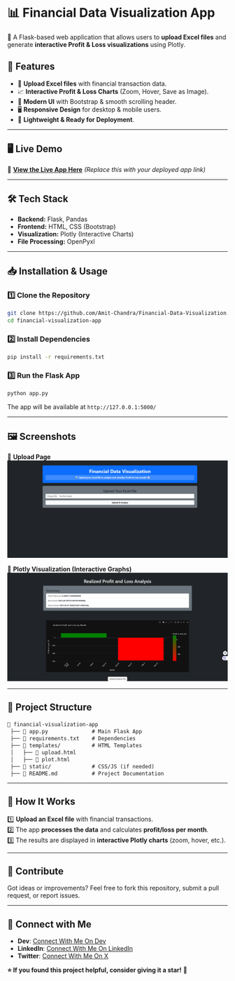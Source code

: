 # 📊 Financial Data Visualization App

🚀 A Flask-based web application that allows users to **upload Excel files** and generate **interactive Profit & Loss visualizations** using Plotly.

## 🌟 Features
- 📂 **Upload Excel files** with financial transaction data.
- 📈 **Interactive Profit & Loss Charts** (Zoom, Hover, Save as Image).
- 🎨 **Modern UI** with Bootstrap & smooth scrolling header.
- 🖥️ **Responsive Design** for desktop & mobile users.
- 🚀 **Lightweight & Ready for Deployment**.

---

## 🖥️ Live Demo
🔗 [**View the Live App Here**](#) *(Replace this with your deployed app link)*  

---

## 🛠️ Tech Stack
- **Backend:** Flask, Pandas  
- **Frontend:** HTML, CSS (Bootstrap)  
- **Visualization:** Plotly (Interactive Charts)  
- **File Processing:** OpenPyxl  

---

## 📥 Installation & Usage

### 1️⃣ Clone the Repository
```bash
git clone https://github.com/Amit-Chandra/Financial-Data-Visualization.git
cd financial-visualization-app
```

### 2️⃣ Install Dependencies
```bash
pip install -r requirements.txt
```

### 3️⃣ Run the Flask App
```bash
python app.py
```
The app will be available at `http://127.0.0.1:5000/`

---

## 🖼️ Screenshots
📌 **Upload Page**  
![Upload Page](images/upload.png)

📌 **Plotly Visualization (Interactive Graphs)**  
![Graph Screenshot](images/plot.png)

---

## 📜 Project Structure
```
📂 financial-visualization-app
 ├── 📜 app.py              # Main Flask App
 ├── 📜 requirements.txt    # Dependencies
 ├── 📂 templates/          # HTML Templates
 │   ├── 📜 upload.html
 │   ├── 📜 plot.html
 ├── 📂 static/             # CSS/JS (if needed)
 ├── 📜 README.md           # Project Documentation
```

---

## 🎯 How It Works
1️⃣ **Upload an Excel file** with financial transactions.  
2️⃣ The app **processes the data** and calculates **profit/loss per month**.  
3️⃣ The results are displayed in **interactive Plotly charts** (zoom, hover, etc.).  

---

## 📢 Contribute
Got ideas or improvements? Feel free to fork this repository, submit a pull request, or report issues.  

---

## 🔗 Connect with Me
- **Dev**: [Connect With Me On Dev](https://dev.to/amitchandra/)
- **LinkedIn**: [Connect With Me On LinkedIn](https://www.linkedin.com/in/connect-amit-chandra/)
- **Twitter**: [Connect With Me On X](https://x.com/CodeByAmit)

**⭐ If you found this project helpful, consider giving it a star!** 🌟
```

